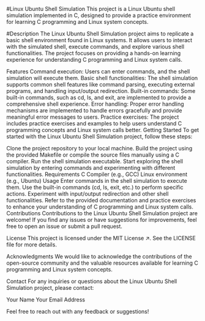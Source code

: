 #Linux Ubuntu Shell Simulation
This project is a Linux Ubuntu shell simulation implemented in C, designed to provide a practice environment for learning C programming and Linux system concepts.

#Description
The Linux Ubuntu Shell Simulation project aims to replicate a basic shell environment found in Linux systems. It allows users to interact with the simulated shell, execute commands, and explore various shell functionalities. The project focuses on providing a hands-on learning experience for understanding C programming and Linux system calls.



Features
Command execution: Users can enter commands, and the shell simulation will execute them.
Basic shell functionalities: The shell simulation supports common shell features like command parsing, executing external programs, and handling input/output redirection.
Built-in commands: Some built-in commands, such as cd, ls, and exit, are implemented to provide a comprehensive shell experience.
Error handling: Proper error handling mechanisms are implemented to handle errors gracefully and provide meaningful error messages to users.
Practice exercises: The project includes practice exercises and examples to help users understand C programming concepts and Linux system calls better.
Getting Started
To get started with the Linux Ubuntu Shell Simulation project, follow these steps:

Clone the project repository to your local machine.
Build the project using the provided Makefile or compile the source files manually using a C compiler.
Run the shell simulation executable.
Start exploring the shell simulation by entering commands and experimenting with different functionalities.
Requirements
C Compiler (e.g., GCC)
Linux environment (e.g., Ubuntu)
Usage
Enter commands in the shell simulation to execute them.
Use the built-in commands (cd, ls, exit, etc.) to perform specific actions.
Experiment with input/output redirection and other shell functionalities.
Refer to the provided documentation and practice exercises to enhance your understanding of C programming and Linux system calls.
Contributions
Contributions to the Linux Ubuntu Shell Simulation project are welcome! If you find any issues or have suggestions for improvements, feel free to open an issue or submit a pull request.

License
This project is licensed under the MIT License ↗. See the LICENSE file for more details.

Acknowledgments
We would like to acknowledge the contributions of the open-source community and the valuable resources available for learning C programming and Linux system concepts.

Contact
For any inquiries or questions about the Linux Ubuntu Shell Simulation project, please contact:

Your Name
Your Email Address

Feel free to reach out with any feedback or suggestions!
